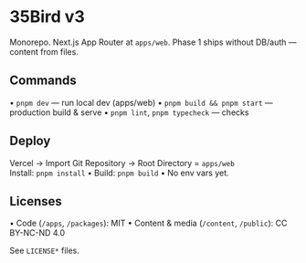 # 35Bird v3

Monorepo. Next.js App Router at `apps/web`. Phase 1 ships without DB/auth — content from files.

## Commands

• `pnpm dev` — run local dev (apps/web)
• `pnpm build && pnpm start` — production build & serve
• `pnpm lint`, `pnpm typecheck` — checks

## Deploy

Vercel → Import Git Repository → Root Directory = `apps/web`  
Install: `pnpm install` • Build: `pnpm build` • No env vars yet.

## Licenses

• Code (`/apps`, `/packages`): MIT
• Content & media (`/content`, `/public`): CC BY-NC-ND 4.0

See `LICENSE*` files.